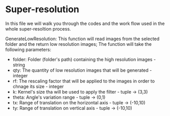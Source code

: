 # Super-resolution

In this file we will walk you through the codes and the work flow used in the whole super-resoltion process.

GenerateLowResolution:
This function will read images from the selected folder and the return low resolution images;
The function will take the following parameters:
  - folder: Folder (folder's path) containing the high resolution images - string
  - qty: The quantity of low resolution images that will be generated - integer
  - rf: The rescaling factor that will be applied to the images in order to chnage its size - integer
  - k: Kernel's size tha will be used to apply the filter - tuple -> (3,3)
  - theta: Angle's variation range - tuple -> (0,1)
  - tx: Range of translation on the horizontal axis - tuple -> (-10,10)
  - ty: Range of translation on vertical axis - tuple -> (-10,10)
